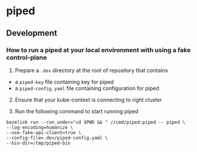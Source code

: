 
# piped

## Development

### How to run a piped at your local environment with using a fake control-plane

1. Prepare a `.dev` directory at the root of repository that contains
- a `piped-key` file containing key for piped
- a `piped-config.yaml` file containing configuration for piped

2. Ensure that your kube-context is connecting to right cluster

2. Run the following command to start running piped

``` console
bazelisk run --run_under="cd $PWD && " //cmd/piped:piped -- piped \
--log-encoding=humanize \
--use-fake-api-client=true \
--config-file=.dev/piped-config.yaml \
--bin-dir=/tmp/piped-bin
```
